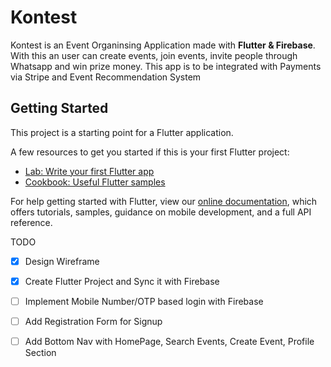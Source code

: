 # Kontest

Kontest is an Event Organinsing Application made with **Flutter & Firebase**. With this an user can create events, join events, invite people through Whatsapp and win prize money. This app is to be integrated with Payments via Stripe and Event Recommendation System

## Getting Started

This project is a starting point for a Flutter application.

A few resources to get you started if this is your first Flutter project:

- [Lab: Write your first Flutter app](https://flutter.dev/docs/get-started/codelab)
- [Cookbook: Useful Flutter samples](https://flutter.dev/docs/cookbook)

For help getting started with Flutter, view our
[online documentation](https://flutter.dev/docs), which offers tutorials,
samples, guidance on mobile development, and a full API reference.

TODO
 
- [x] Design Wireframe

- [x] Create Flutter Project and Sync it with Firebase

- [ ] Implement Mobile Number/OTP based login with Firebase

- [ ] Add Registration Form for Signup

- [ ] Add Bottom Nav with HomePage, Search Events, Create Event, Profile Section
